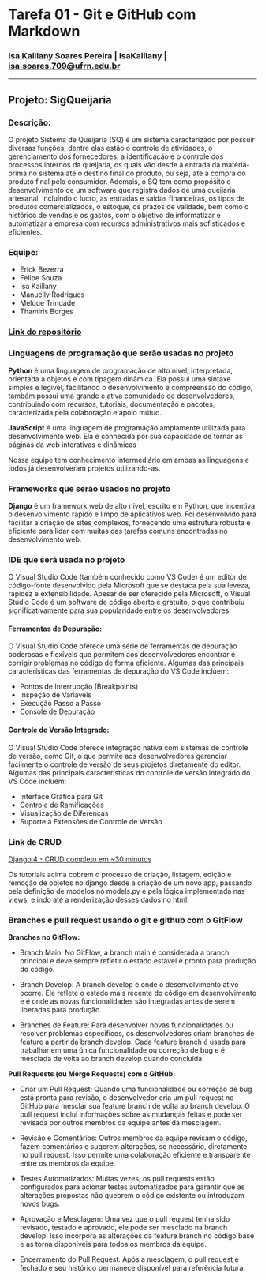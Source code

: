 # Tarefa 01 - Git e GitHub com Markdown 
### Isa Kaillany Soares Pereira | IsaKaillany | isa.soares.709@ufrn.edu.br

---

## Projeto: SigQueijaria

### Descrição: 
O projeto Sistema de Queijaria (SQ) é um sistema caracterizado por possuir diversas funções, dentre elas estão o controle de atividades, o gerenciamento dos fornecedores, a identificação e o controle dos processos internos da queijaria, os quais vão desde a entrada da matéria-prima no sistema até o destino final do produto, ou seja, até a compra do produto final pelo consumidor. Ademais, o SQ tem como propósito o desenvolvimento de um software que registra dados de uma queijaria artesanal, incluindo o lucro, as entradas e saídas financeiras, os tipos de produtos comercializados, o estoque, os prazos de validade, bem como o histórico de vendas e os gastos, com o objetivo de informatizar e automatizar a empresa com recursos administrativos mais sofisticados e eficientes.

### Equipe:  
- Erick Bezerra
- Felipe Souza
- Isa Kaillany
- Manuelly Rodrigues
- Melque Trindade
- Thamiris Borges

### [Link do repositório](https://github.com/melquetrindade/sigQueijaria)

### Linguagens de programação que serão usadas no projeto
<strong>Python</strong> é uma linguagem de programação de alto nível, interpretada, orientada a objetos e com tipagem dinâmica. Ela possui uma sintaxe simples e legível, facilitando o desenvolvimento e compreensão do código, também possui uma grande e ativa comunidade de desenvolvedores, contribuindo com recursos, tutoriais, documentação e pacotes, caracterizada pela colaboração e apoio mútuo.

<strong>JavaScript</strong> é uma linguagem de programação amplamente utilizada para desenvolvimento web. Ela é conhecida por sua capacidade de tornar as páginas da web interativas e dinâmicas

Nossa equipe tem conhecimento intermediário em ambas as linguagens e todos já desenvolveram projetos utilizando-as.

### Frameworks que serão usados no projeto
<strong>Django</strong> é um framework web de alto nível, escrito em Python, que incentiva o desenvolvimento rápido e limpo de aplicativos web. Foi desenvolvido para facilitar a criação de sites complexos, fornecendo uma estrutura robusta e eficiente para lidar com muitas das tarefas comuns encontradas no desenvolvimento web.

### IDE que será usada no projeto
O Visual Studio Code (também conhecido como VS Code) é um editor de código-fonte desenvolvido pela Microsoft que se destaca pela sua leveza, rapidez e extensibilidade. Apesar de ser oferecido pela Microsoft, o Visual Studio Code é um software de código aberto e gratuito, o que contribuiu significativamente para sua popularidade entre os desenvolvedores. </br>

#### Ferramentas de Depuração:
O Visual Studio Code oferece uma série de ferramentas de depuração poderosas e flexíveis que permitem aos desenvolvedores encontrar e corrigir problemas no código de forma eficiente. Algumas das principais características das ferramentas de depuração do VS Code incluem:

- Pontos de Interrupção (Breakpoints)
- Inspeção de Variáveis
- Execução Passo a Passo
- Console de Depuração
 
#### Controle de Versão Integrado:
O Visual Studio Code oferece integração nativa com sistemas de controle de versão, como Git, o que permite aos desenvolvedores gerenciar facilmente o controle de versão de seus projetos diretamente do editor. Algumas das principais características do controle de versão integrado do VS Code incluem:

- Interface Gráfica para Git
- Controle de Ramificações
- Visualização de Diferenças
- Suporte a Extensões de Controle de Versão

### Link de CRUD
[Django 4 - CRUD completo em ~30 minutos](https://www.youtube.com/watch?v=GGBzMpIAgz4)

Os tutoriais acima cobrem o processo de criação, listagem, edição e remoção de objetos no django desde a criação de um novo app, passando pela definição de modelos no models.py e pela lógica implementada nas views, e indo até a renderização desses dados no html. 

### Branches e pull request usando o git e github com o GitFlow
**Branches no GitFlow:**

- Branch Main: No GitFlow, a branch main é considerada a branch principal e deve sempre refletir o estado estável e pronto para produção do código.

- Branch Develop: A branch develop é onde o desenvolvimento ativo ocorre. Ele reflete o estado mais recente do código em desenvolvimento e é onde as novas funcionalidades são integradas antes de serem liberadas para produção.

- Branches de Feature: Para desenvolver novas funcionalidades ou resolver problemas específicos, os desenvolvedores criam branches de feature a partir da branch develop. Cada feature branch é usada para trabalhar em uma única funcionalidade ou correção de bug e é mesclada de volta ao branch develop quando concluída.

**Pull Requests (ou Merge Requests) com o GitHub:**

- Criar um Pull Request: Quando uma funcionalidade ou correção de bug está pronta para revisão, o desenvolvedor cria um pull request no GitHub para mesclar sua feature branch de volta ao branch develop. O pull request inclui informações sobre as mudanças feitas e pode ser revisada por outros membros da equipe antes da mesclagem.

- Revisão e Comentários: Outros membros da equipe revisam o código, fazem comentários e sugerem alterações, se necessário, diretamente no pull request. Isso permite uma colaboração eficiente e transparente entre os membros da equipe.

- Testes Automatizados: Muitas vezes, os pull requests estão configurados para acionar testes automatizados para garantir que as alterações propostas não quebrem o código existente ou introduzam novos bugs.

- Aprovação e Mesclagem: Uma vez que o pull request tenha sido revisado, testado e aprovado, ele pode ser mesclado na branch develop. Isso incorpora as alterações da feature branch no código base e as torna disponíveis para todos os membros da equipe.

- Encerramento do Pull Request: Após a mesclagem, o pull request é fechado e seu histórico permanece disponível para referência futura.